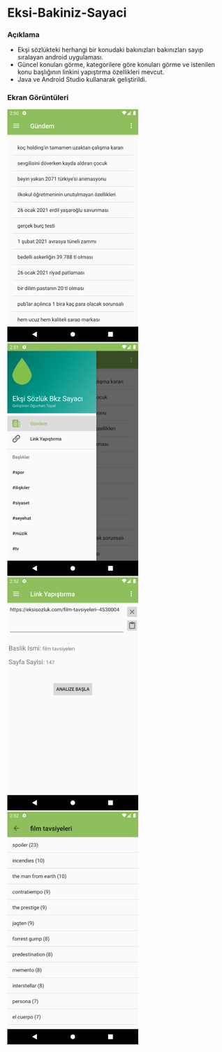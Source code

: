 # Eksi-Bakiniz-Sayaci

### Açıklama
<ul>
<li>Ekşi sözlükteki herhangi bir konudaki bakınızları bakınızları sayıp sıralayan android uygulaması.</li>
<li>Güncel konuları görme, kategorilere göre konuları görme ve istenilen konu başlığının linkini yapıştırma özellikleri mevcut.</li>
<li>Java ve Android Studio kullanarak geliştirildi.</li>
</ul>

### Ekran Görüntüleri

<img src="Screenshots/1.png" width="300"/>
<img src="Screenshots/4.png" width="300"/>
<img src="Screenshots/2.png" width="300"/>
<img src="Screenshots/3.png" width="300"/>

